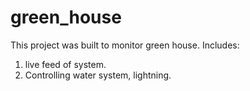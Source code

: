 # green_house
This project was built to monitor green house. Includes:
1. live feed of system.
2. Controlling water system, lightning.
